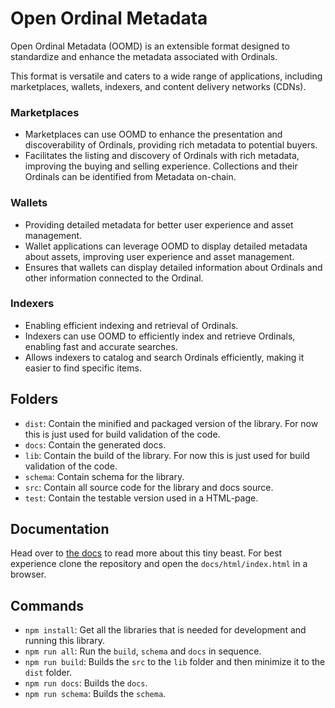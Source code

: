 # Open Ordinal Metadata

Open Ordinal Metadata (OOMD) is an extensible format designed to standardize and enhance the metadata associated with Ordinals. 

This format is versatile and caters to a wide range of applications, including marketplaces, wallets, indexers, and content delivery networks (CDNs).

### Marketplaces
- Marketplaces can use OOMD to enhance the presentation and discoverability of Ordinals, providing rich metadata to potential buyers.
- Facilitates the listing and discovery of Ordinals with rich metadata, improving the buying and selling experience. Collections and their Ordinals can be identified from Metadata on-chain.

### Wallets
- Providing detailed metadata for better user experience and asset management.
- Wallet applications can leverage OOMD to display detailed metadata about assets, improving user experience and asset management.
- Ensures that wallets can display detailed information about Ordinals and other information connected to the Ordinal.

### Indexers
- Enabling efficient indexing and retrieval of Ordinals.
- Indexers can use OOMD to efficiently index and retrieve Ordinals, enabling fast and accurate searches.
- Allows indexers to catalog and search Ordinals efficiently, making it easier to find specific items.

## Folders

- `dist`: Contain the minified and packaged version of the library. For now this is just used for build validation of the code.
- `docs`: Contain the generated docs.
- `lib`: Contain the build of the library. For now this is just used for build validation of the code.
- `schema`: Contain schema for the library.
- `src`: Contain all source code for the library and docs source.
- `test`: Contain the testable version used in a HTML-page.

## Documentation

Head over to [the docs](docs/markdown/README.md) to read more about this tiny beast. For best experience clone the repository and open the `docs/html/index.html` in a browser.

## Commands

- `npm install`: Get all the libraries that is needed for development and running this library.
- `npm run all`: Run the `build`, `schema` and `docs` in sequence.
- `npm run build`: Builds the `src` to the `lib` folder and then minimize it to the `dist` folder.
- `npm run docs`: Builds the `docs`.
- `npm run schema`: Builds the `schema`.
